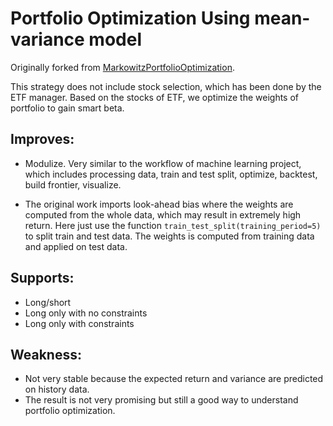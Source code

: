 # Portfolio Optimization Using mean-variance model

Originally forked from [MarkowitzPortfolioOptimization](https://github.com/rshemet/MarkowitzPortfolioOptimization).

This strategy does not include stock selection, which has been done by the ETF manager. Based on the stocks of ETF, we optimize the weights of portfolio to gain smart beta.

## Improves:

* Modulize. Very similar to the workflow of machine learning project, which includes processing data, train and test split, optimize, backtest, build frontier, visualize.

* The original work imports look-ahead bias where the weights are computed from the whole data, which may result in extremely high return. 
  Here just use the function `train_test_split(training_period=5)` to split train and test data. The weights is computed from training data and applied on test data.

## Supports:

- Long/short
- Long only with no constraints 
- Long only with constraints

## Weakness:

- Not very stable because the expected return and variance are predicted on history data.
- The result is not very promising but still a good way to understand portfolio optimization.

